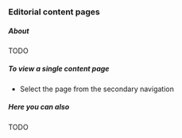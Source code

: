 ### Editorial content pages

##### About

TODO

##### To view a single content page

* Select the page from the secondary navigation

##### Here you can also

TODO
